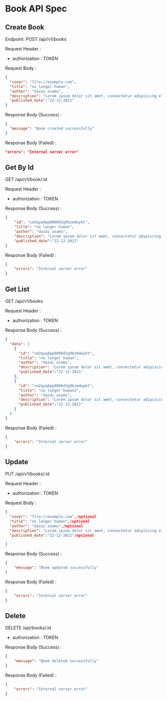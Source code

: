 # Book API Spec

## Create Book

Endpoint: POST /api/v1/books

Request Header :

- authorization : TOKEN

Request Body :

```json
{
  "cover": "file://exemple.com",
  "title": "no longer human",
  "author": "dazai osamu",
  "description": "Lorem ipsum dolor sit amet, consectetur adipiscing elit, sed do eiusmod tempor incididunt ut labore et dolore magna aliqua. Ut enim ad minim veniam,",
  "published_date":"22-12-2021"
}
```

Response Body (Success) :

```json
{
  "message": "Book created successfully"
}
```

Response Body (Failed) :

```json
"errors": "Internal server error"
```

## Get By Id

GET /api/v1/book/:id

Request Header :

- authorization : TOKEN

Response Body (Success) :

```json
{
    "id": "cm2qyq4pp0000d3g9bzmdwykt",
    "title": "no longer human",
    "author": "dazai osamu",
    "description": "Lorem ipsum dolor sit amet, consectetur adipiscing elit, sed do eiusmod tempor incididunt ut labore et dolore magna aliqua. Ut enim ad minim veniam,",
    "published_date":"22-12-2021"
}
```

Response Body (Failed) :

```json
{
    "errors": "Internal server error"
}
```

## Get List

GET /api/v1/books

Request Header :

- authorization : TOKEN

Response Body (Success) :

```json
{
  "data": [
    {
      "id": "cm2qyq4pp0000d3g9bzmdwykt",
      "title": "no longer human",
      "author": "dazai osamu",
      "description": "Lorem ipsum dolor sit amet, consectetur adipiscing elit, sed do eiusmod tempor incididunt ut labore et dolore magna aliqua. Ut enim ad minim veniam,",
      "published_date":"22-12-2021"
    },
    {
      "id": "cm2qyq4pp0000d3g9bzmdwykt",
      "title": "no longer human2",
      "author": "dazai osamu",
      "description": "Lorem ipsum dolor sit amet, consectetur adipiscing elit, sed do eiusmod tempor incididunt ut labore et dolore magna aliqua. Ut enim ad minim veniam,",
      "published_date":"22-12-2021"
    }
  ]
}
```

Response Body (Failed) :

```json
{
    "errors": "Internal server error"
}
```

## Update

PUT /api/v1/books/:id

Request Header :

- authorization : TOKEN

Request Body :

```json
{
  "cover": "file://exemple.com",/optional
  "title": "no longer human",/optional
  "author": "dazai osamu",/optional
  "description": "Lorem ipsum dolor sit amet, consectetur adipiscing elit, sed do eiusmod tempor incididunt ut labore et dolore magna aliqua. Ut enim ad minim veniam,"/optional,
  "published_date":"22-12-2021"/optional

}
```

Response Body (Success) :

```json
{
    "message": "Book updated successfully"
}
```

Response Body (Failed) :

```json
{
    "errors": "Internal server error"
}
```

## Delete

DELETE /api/books/:id

- authorization : TOKEN

Response Body (Success) :

```json
{
    "message": "Book deleted successfully"
}
```

Response Body (Failed) :

```json
{
    "errors": "Internal server error"
}
```
